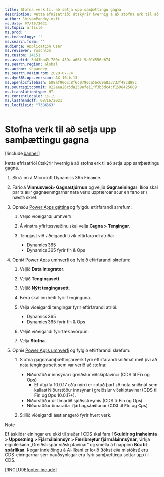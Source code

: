 ```yaml
---
title: Stofna verk til að setja upp samþættingu gagna
description: Þetta efnisatriði útskýrir hvernig á að stofna erk til að setja upp samþættingu gagna.
author: ShivamPandey-msft
ms.date: 07/16/2021
ms.topic: article
ms.prod: ''
ms.technology: ''
ms.search.form: ''
audience: Application User
ms.reviewer: roschlom
ms.custom: 14151
ms.assetid: 3d43ba40-780c-459a-a66f-9a01d556e674
ms.search.region: Global
ms.author: shpandey
ms.search.validFrom: 2020-07-24
ms.dyn365.ops.version: AX 10.0.13
ms.openlocfilehash: b08af906c18f6c0790ca56c69a833733f48cd88c
ms.sourcegitcommit: 822aea26c5da259efe11ff3b3dc4cf1598425689
ms.translationtype: HT
ms.contentlocale: is-IS
ms.lasthandoff: 08/16/2021
ms.locfileid: "7386363"
---
```

# <a name="create-a-data-integrator-project"></a>Stofna verk til að setja upp samþættingu gagna

[!include [banner](../includes/banner.md)]

Þetta efnisatriði útskýrir hvernig á að stofna erk til að setja upp samþættingu gagna.

1. Skrá inn á Microsoft Dynamics 365 Finance.
2. Farið á **Vinnusvæði\> Gagnastjórnun** og veljið **Gagnaeiningar**. Bíða skal þar til allir gagnaeiningarnar hafa verið uppfærðar áður en farið er í næsta skref.
3. Opnaðu [Power Apps gáttina](https://make.powerapps.com/) og fylgdu eftirfarandi skrefum:

    1. Veljið viðeigandi umhverfi.
    2. Á vinstra yfirlitssvæðinu skal velja **Gagna \> Tengingar**.
    3. Tengjast við viðeigandi tilvik eftirfarandi atriða:

        - Dynamics 365
        - Dynamics 365 fyrir fin & Ops

4. Opnið [Power Apps umhverfi](https://admin.powerapps.com/environments) og fylgið eftirfarandi skrefum:

    1. Veljið **Data Integrator**.
    2. Veljið **Tengingasett**.
    3. Veljið **Nýtt tengingasett**.
    4. Færa skal inn heiti fyrir tenginguna.
    5. Velja viðeigandi tengingar fyrir eftirfarandi atriði:

        - Dynamics 365
        - Dynamics 365 fyrir fin & Ops

    6. Veljið viðeigandi fyrirtækjavörpun.
    7. Velja **Stofna**.

5. Opnið [Power Apps umhverfi](https://admin.powerapps.com/environments) og fylgið eftirfarandi skrefum:  

    1. Stofna gagnasamþættingarverk fyrir eftirfarandi sniðmát með því að nota tengingarsett sem var verið að stofna:

        - Niðurstöður innsýnar í greiðslur viðskiptavinar (CDS til Fin og Ops)
            - Ef útgáfa 10.0.17 eð‘a nýrri er notuð þarf að nota sniðmát sem kallast Niðurstöður innsýnar í greiðslur viðskiptavinar (CDS til Fin og Ops 10.0.17+).
        - Niðurstöður úr tímaröð sjóðsstreymis (CDS til Fin og Ops)
        - Niðurstöður tímaraðar fjárhagsáætlunar (CDS til Fin og Ops)

    2. Stillið viðeigandi áætlanagerð fyrir hvert verk.

> [!NOTE]
> Ef áskildar einingar eru ekki til staðar í CDS skal fara í **Skuldir og innheimta > Uppsetning > Fjármálainnsýn > Færibreytur fjármálainnsýnar**, virkja eiginleikann „Greiðsluspár viðskiptavinar“ og smella á hnappinn **Búa til spárlíkan**. Þegar innleiðingu á AI-líkani er lokið (tókst eða mistókst) eru CDS-einingarnar sem nauðsynlegar eru fyrir samþættingu settar upp í í CDS.

[!INCLUDE[footer-include](../../includes/footer-banner.md)]

